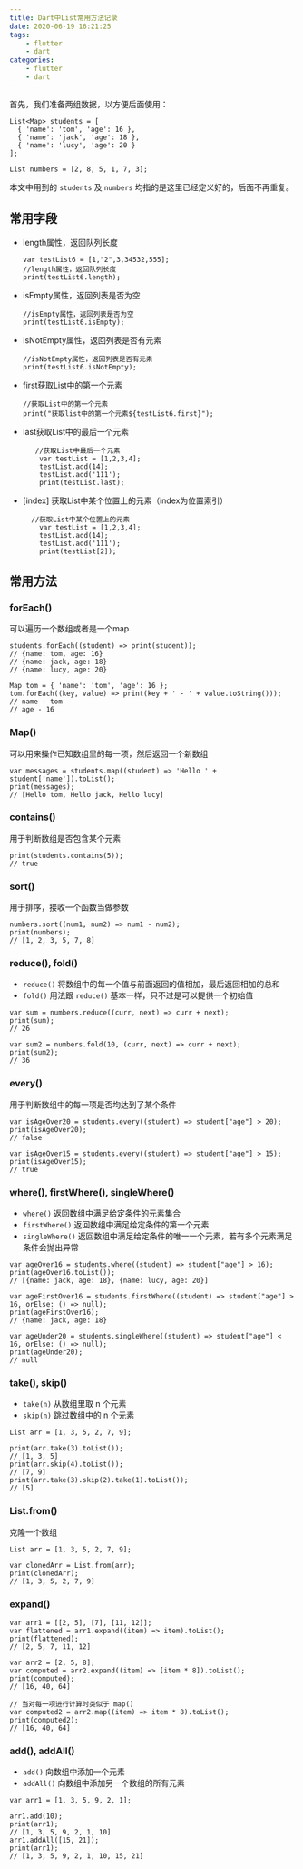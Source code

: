 ```yaml
---
title: Dart中List常用方法记录
date: 2020-06-19 16:21:25
tags:
	- flutter
	- dart
categories: 
	- flutter
	- dart
---
```


首先，我们准备两组数据，以方便后面使用：

```
List<Map> students = [
  { 'name': 'tom', 'age': 16 },
  { 'name': 'jack', 'age': 18 },
  { 'name': 'lucy', 'age': 20 }
];

List numbers = [2, 8, 5, 1, 7, 3];
```

本文中用到的 `students` 及 `numbers` 均指的是这里已经定义好的，后面不再重复。

## 常用字段

- length属性，返回队列长度

  ```
  var testList6 = [1,"2",3,34532,555];
  //length属性，返回队列长度
  print(testList6.length);
  ```

- isEmpty属性，返回列表是否为空

  ```
  //isEmpty属性，返回列表是否为空
  print(testList6.isEmpty);
  ```

- isNotEmpty属性，返回列表是否有元素

  ```
  //isNotEmpty属性，返回列表是否有元素
  print(testList6.isNotEmpty);
  ```

- first获取List中的第一个元素

  ```
  //获取List中的第一个元素
  print("获取list中的第一个元素${testList6.first}");
  ```

- last获取List中的最后一个元素

  ```
     //获取List中最后一个元素
      var testList = [1,2,3,4];
      testList.add(14);
      testList.add('111');
      print(testList.last); 
  ```

- [index] 获取List中某个位置上的元素（index为位置索引）

  ```
    //获取List中某个位置上的元素
      var testList = [1,2,3,4];
      testList.add(14);
      testList.add('111');
      print(testList[2]); 
  ```

## 常用方法

### forEach()

可以遍历一个数组或者是一个map

```
students.forEach((student) => print(student));
// {name: tom, age: 16}
// {name: jack, age: 18}
// {name: lucy, age: 20}

Map tom = { 'name': 'tom', 'age': 16 };
tom.forEach((key, value) => print(key + ' - ' + value.toString()));
// name - tom
// age - 16
```

### Map()

可以用来操作已知数组里的每一项，然后返回一个新数组

```
var messages = students.map((student) => 'Hello ' + student['name']).toList();
print(messages);
// [Hello tom, Hello jack, Hello lucy]
```

### contains()

用于判断数组是否包含某个元素

```
print(students.contains(5));
// true
```

### sort()

用于排序，接收一个函数当做参数

```
numbers.sort((num1, num2) => num1 - num2);
print(numbers);
// [1, 2, 3, 5, 7, 8]
```

### reduce(), fold()

- `reduce()` 将数组中的每一个值与前面返回的值相加，最后返回相加的总和
- `fold()` 用法跟 `reduce()` 基本一样，只不过是可以提供一个初始值

```
var sum = numbers.reduce((curr, next) => curr + next);
print(sum);
// 26

var sum2 = numbers.fold(10, (curr, next) => curr + next);
print(sum2);
// 36
```

### every()

用于判断数组中的每一项是否均达到了某个条件

```
var isAgeOver20 = students.every((student) => student["age"] > 20);
print(isAgeOver20);
// false

var isAgeOver15 = students.every((student) => student["age"] > 15);
print(isAgeOver15);
// true
```

### where(), firstWhere(), singleWhere()

- `where()` 返回数组中满足给定条件的元素集合
- `firstWhere()` 返回数组中满足给定条件的第一个元素
- `singleWhere()` 返回数组中满足给定条件的唯一一个元素，若有多个元素满足条件会抛出异常

```
var ageOver16 = students.where((student) => student["age"] > 16);
print(ageOver16.toList());
// [{name: jack, age: 18}, {name: lucy, age: 20}]

var ageFirstOver16 = students.firstWhere((student) => student["age"] > 16, orElse: () => null);
print(ageFirstOver16);
// {name: jack, age: 18}

var ageUnder20 = students.singleWhere((student) => student["age"] < 16, orElse: () => null);
print(ageUnder20);
// null
```

### take(), skip()

- `take(n)` 从数组里取 n 个元素
- `skip(n)` 跳过数组中的 n 个元素

```
List arr = [1, 3, 5, 2, 7, 9];

print(arr.take(3).toList());
// [1, 3, 5]
print(arr.skip(4).toList());
// [7, 9]
print(arr.take(3).skip(2).take(1).toList());
// [5]
```

### List.from()

克隆一个数组

```
List arr = [1, 3, 5, 2, 7, 9];

var clonedArr = List.from(arr);
print(clonedArr);
// [1, 3, 5, 2, 7, 9]
```

### expand()

```
var arr1 = [[2, 5], [7], [11, 12]];
var flattened = arr1.expand((item) => item).toList();
print(flattened);
// [2, 5, 7, 11, 12]

var arr2 = [2, 5, 8];
var computed = arr2.expand((item) => [item * 8]).toList();
print(computed);
// [16, 40, 64]

// 当对每一项进行计算时类似于 map()
var computed2 = arr2.map((item) => item * 8).toList();
print(computed2);
// [16, 40, 64]
```

### add(), addAll()

- `add()` 向数组中添加一个元素
- `addAll()` 向数组中添加另一个数组的所有元素

```
var arr1 = [1, 3, 5, 9, 2, 1];

arr1.add(10);
print(arr1);
// [1, 3, 5, 9, 2, 1, 10]
arr1.addAll([15, 21]);
print(arr1);
// [1, 3, 5, 9, 2, 1, 10, 15, 21]
```